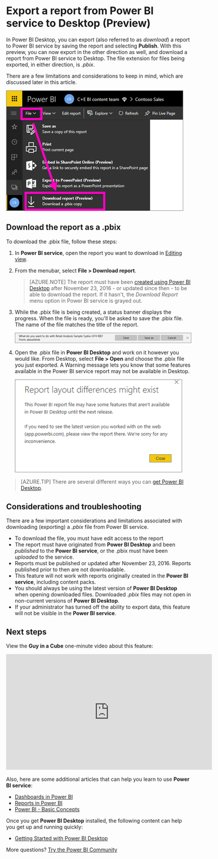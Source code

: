 ﻿<properties
   pageTitle="Export a report from Power BI service to Desktop (Preview)"
   description="Download a report from the Power BI service to a Power BI Desktop file"
   services="powerbi"
   documentationCenter=""
   authors="mihart"
   manager="erikre"
   backup=""
   editor=""
   tags=""
   qualityFocus="no"
   qualityDate=""/>

<tags
   ms.service="powerbi"
   ms.devlang="NA"
   ms.topic="article"
   ms.tgt_pltfrm="NA"
   ms.workload="powerbi"
   ms.date="04/27/2017"
   ms.author="mihart"/>

# Export a report from Power BI service to Desktop (Preview)
In Power BI Desktop, you can export (also referred to as *download*) a report to Power BI service by saving the report and selecting **Publish**. With this preview, you can now export in the other direction as well, and download a report from Power BI service to Desktop. The file extension for files being exported, in either direction, is *.pbix*.

There are a few limitations and considerations to keep in mind, which are discussed later in this article.

![](media/powerbi-service-export-to-pbix/power-bi-file-export.png)

##  Download the report as a .pbix

To download the .pbix file, follow these steps:

1. In **Power BI service**, open the report you want to download in [Editing view](powerbi-service-go-from-reading-view-to-editing-view.md).

2.  From the menubar, select **File > Download report**.

    > [AZURE.NOTE] The report must have been [created using Power BI Desktop](powerbi-learning-4-1-publish-reports.md) after November 23, 2016 - or updated since then - to be able to download the report. If it hasn't, the *Download Report* menu option in Power BI service is grayed out.

3. While the .pbix file is being created, a status banner displays the progress. When the file is ready, you'll be asked to save the .pbix file. The name of the file matches the title of the report.

    ![](media/powerbi-service-export-to-pbix/power-bi-save.png)

4.  Open the .pbix file in **Power BI Desktop** and work on it however you would like. From Desktop, select **File > Open** and choose the .pbix file you just exported. A Warning message lets you know that some features available in the Power BI service report may not be available in Desktop.

    ![](media/powerbi-service-export-to-pbix/power-bi-export-to-pbix_2.png)



>[AZURE.TIP] There are several different ways you can [get Power BI Desktop](powerbi-desktop-get-the-desktop.md).


## Considerations and troubleshooting

There are a few important considerations and limitations associated with downloading (exporting) a *.pbix* file from Power BI service.

-   To download the file, you must have edit access to the report
-   The report must have originated from **Power BI Desktop** and been *published* to the **Power BI service**, or the .pbix must have been *uploaded* to the service.
-   Reports must be published or updated after November 23, 2016. Reports published prior to then are not downloadable.
-   This feature will not work with reports originally created in the **Power BI service**, including content packs.
-   You should always be using the latest version of **Power BI Desktop** when opening downloaded files. Downloaded *.pbix* files may not open in non-current versions of **Power BI Desktop**.
-   If your administrator has turned off the ability to export data, this feature will not be visible in the **Power BI service**.


## Next steps

View the **Guy in a Cube** one-minute video about this feature:

<iframe width="560" height="315" src="https://www.youtube.com/embed/ymWqU5jiUl0" frameborder="0" allowfullscreen></iframe>

Also, here are some additional articles that can help you learn to use **Power BI service**:

-   [Dashboards in Power BI](powerbi-service-dashboards.md)
-   [Reports in Power BI](powerbi-service-reports.md)
-   [Power BI - Basic Concepts](powerbi-service-basic-concepts.md)

Once you get **Power BI Desktop** installed, the following content can help you get up and running quickly:

-   [Getting Started with Power BI Desktop](powerbi-desktop-getting-started.md)

More questions? [Try the Power BI Community](http://community.powerbi.com/)   
